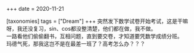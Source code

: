 +++
date = 2020-11-21

[taxonomies]
tags = ["Dream"]
+++
突然发下数学试卷开始考试，这是干嘛呀，我还没复习，sin、cos都没整清楚，他们都在做，我不做。  
一路看他们偷偷翻书，互相问题，直到要交卷，才知道要凭数学成绩分班。  
玛德气死，那我这岂不是在最差一班了？高考怎么办？？？
<!-- more -->
